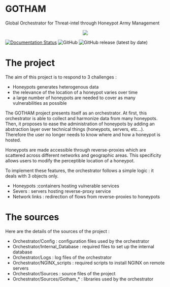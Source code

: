 # GOTHAM
Global Orchestrator for Threat-intel through Honeypot Army Management

<p align="center">
  <img src="https://user-images.githubusercontent.com/60015417/119951443-40ecdb80-bf9c-11eb-8e77-8bdb42243580.png"/>
</p>




[![Documentation Status](https://readthedocs.org/projects/gotham/badge/?version=latest)](https://gotham.readthedocs.io/en/latest/?badge=latest) ![GitHub](https://img.shields.io/github/license/spit22/GOTHAM) ![GitHub release (latest by date)](https://img.shields.io/github/v/release/spit22/GOTHAM)

# The project

The aim of this project is to respond to 3 challenges : 

* Honeypots generates heterogenous data
* the relevance of the location of a honeypot varies over time
* a large number of honeypots are needed to cover as many vulnerabilities as possible

The GOTHAM project presents itself as an orchestrator. At first, this orchestrator is able to collect and harmonize data from many honeypots. Then, it proposes to ease the administration of honeypots by adding an abstraction layer over technical things (honeypots, servers, etc...). Therefore the user no longer needs to know where and how a honeypot is hosted.

Honeypots are made accessible through reverse-proxies which are scattered across different networks and geographic areas. This specificity allows users to modify the perceptible location of a honeypot.

To implement these features, the orchestrator follows a simple logic : it deals with 3 objects only.

* Honeypots :containers hosting vulnerable services
* Severs : servers hosting reverse-proxy service
* Network links : redirection of flows from reverse-proxies to honeypots

# The sources

Here are the details of the sources of the project :

* Orchestrator/Config : configuration files used by the orchestrator
* Orchestrator/Internal_Database : required files to set up the internal database
* Orchestrator/Logs : log files of the orchestrator
* Orchestrator/NGINX_scripts : required scripts to install NGINX on remote servers
* Orchestrator/Sources : source files of the project
* Orchestrator/Sources/Gotham_* : libraries used by the orchestrator